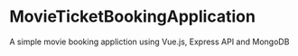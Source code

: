 # MovieTicketBookingApplication
A simple movie booking appliction using Vue.js, Express API and MongoDB
